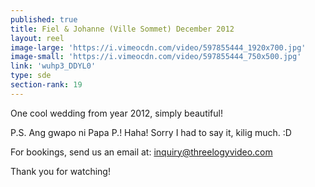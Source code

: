 ```yaml
---
published: true
title: Fiel & Johanne (Ville Sommet) December 2012
layout: reel
image-large: 'https://i.vimeocdn.com/video/597855444_1920x700.jpg'
image-small: 'https://i.vimeocdn.com/video/597855444_750x500.jpg'
link: 'wuhp3_DDYL0'
type: sde
section-rank: 19
---
```

One cool wedding from year 2012, simply beautiful!  

P.S. Ang gwapo ni Papa P.! Haha! Sorry I had to say it, kilig much. :D

For bookings, send us an email at: inquiry@threelogyvideo.com

Thank you for watching!

